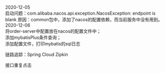 2020-12-05  
启动问题：com.alibaba.nacos.api.exception.NacosException: endpoint is blank
  原因：common包中，添加了nacos的配置依赖，而当前服务中没有用到。  
2020-12-06  
将order-server中配置放在nacos的配置文件中；  
添加mybatisPlus条件查询；  
添加配置文件，打印mybatis的sql日志

链路追踪：Spring Cloud Zipkin

接口重复点击